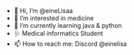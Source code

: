 - 👋 Hi, I’m @eineLisaa
- 👀 I’m interested in medicine
- 🌱 I’m currently learning java & python
- 🩺 Medical informatics Student 
- 📫 How to reach me: Discord @einelisa

<!---
eineLisaa/eineLisaa is a ✨ special ✨ repository because its `README.md` (this file) appears on your GitHub profile.
You can click the Preview link to take a look at your changes.
--->
